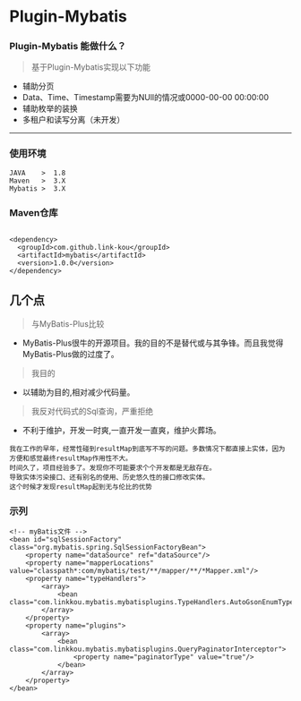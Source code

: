 # Plugin-Mybatis

### Plugin-Mybatis 能做什么？

> 基于Plugin-Mybatis实现以下功能
- 辅助分页
- Data、Time、Timestamp需要为NUll的情况或0000-00-00 00:00:00
- 辅助枚举的装换
- 多租户和读写分离（未开发）

---
### 使用环境

    JAVA    >  1.8
    Maven   >  3.X
    Mybatis >  3.X
    
### Maven仓库
    
```xml：

<dependency>
  <groupId>com.github.link-kou</groupId>
  <artifactId>mybatis</artifactId>
  <version>1.0.0</version>
</dependency>

```

## 几个点

> 与MyBatis-Plus比较

-  MyBatis-Plus很牛的开源项目。我的目的不是替代或与其争锋。而且我觉得MyBatis-Plus做的过度了。

> 我目的

-  以辅助为目的,相对减少代码量。


> 我反对代码式的Sql查询，严重拒绝

-  不利于维护，开发一时爽,一直开发一直爽，维护火葬场。
```xml:
我在工作的早年，经常性碰到resultMap到底写不写的问题。多数情况下都直接上实体，因为方便和感觉最终resultMap作用性不大。
时间久了，项目经验多了。发现你不可能要求个个开发都是无敌存在。
导致实体污染接口、还有别名的使用、历史悠久性的接口修改实体。
这个时候才发现resultMap起到无与伦比的优势
```
### 示列

```xml:
<!-- myBatis文件 -->
<bean id="sqlSessionFactory" class="org.mybatis.spring.SqlSessionFactoryBean">
    <property name="dataSource" ref="dataSource"/>
    <property name="mapperLocations" value="classpath*:com/mybatis/test/**/mapper/**/*Mapper.xml"/>
    <property name="typeHandlers">
        <array>
            <bean class="com.linkkou.mybatis.mybatisplugins.TypeHandlers.AutoGsonEnumTypeHandler"/>
        </array>
    </property>
    <property name="plugins">
        <array>
            <bean class="com.linkkou.mybatis.mybatisplugins.QueryPaginatorInterceptor">
                <property name="paginatorType" value="true"/>
            </bean>
        </array>
    </property>
</bean>
```
